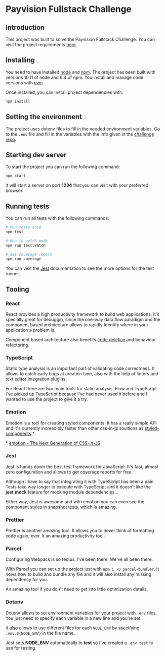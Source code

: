# Payvision Fullstack Challenge

## Introduction

This project was built to solve the Payvision Fullstack Challenge. You can visit the project requirements [here](https://github.com/payvision-development/recruitment-challenges/tree/fullstack-engineer).

## Installing

You need to have installed [node](https://nodejs.org/es/) and [npm](https://www.npmjs.com/). The project has been built with versions 10.11 of node and 6.4 of npm. You install and manage node versions with [nvm](https://github.com/creationix/nvm).

Once installed, you can install project dependencies with:

```sh
npm install
```

## Setting the environment

The project uses dotenv files to fill in the needed environment variables. Go to the `.env` file and fill in the variables with the info given in the [challenge repo](https://github.com/payvision-development/recruitment-challenges/tree/fullstack-engineer).

## Starting dev server

To start the project you can run the following command:

```sh
npm start
```

It will start a server on port **1234** that you can visit with your preferred browser.

## Running tests

You can run all tests with the following commands:

```sh
# Run tests once
npm test

# Run in watch mode
npm run test:watch

# Get coverage report
npm run coverage
```

You can visit the [Jest](https://jestjs.io/) documentation to see the more options for the test runner.

## Tooling

### React

React provides a high productivity framework to build web applications. It's specially great for debuggin, since the one-way data flow paradigm and the component based architecture allows to rapidly identify where in your application a problem is.

Component based architecture also benefits [code deletion](https://blog.codinghorror.com/the-best-code-is-no-code-at-all/) and behaviour refactoring.

### TypeScript

Static type analysis is an important part of validating code correctness. It allows to catch early bugs at creation time, also with the help of linters and text editor integration plugins.

For React there are two main tools for static analysis: Flow and TypeScript. I've picked up TypeScript because I've had never used it before and I wanted to use the project to give it a try.

### Emotion

Emotion is a tool for creating styled components. It has a really simple API and it's currently increadibly faster than other css-in-js soultions as [styled-components](https://github.com/styled-components/styled-components).\*

\* [emotion - The Next Generation of CSS-in-JS](https://medium.com/@tkh44/emotion-ad1c45c6d28b)

### Jest

Jest is hands down the best test framework for JavaScript. It's fast, almost zero configuration and allows to get coverage reports for free.

Although I have to say that integrating it with TypeScript has been a pain. Tests take way longer to execute with TypeScript and it doesn't like the **jest.mock** feature for mocking module dependencies...

Either way, Jest is awesome and with emotion you can even see the component styles in snapshot tests, which is amazing.

### Prettier

Prettier is another amazing tool. It allows you to never think of formatting code again, ever. It an amazing productivity tool.

### Parcel

Configuring Webpack is so tedius. I've been there. We've all been there.

With Parcel you can set up the project just with `npm i -D parcel-bundler`. It nows how to build and bundle any file and it will also install any missing dependency for you.

An amazing tool if you don't need to get into little optimization details.

### Dotenv

Dotenv allows to set environment variables for your project with `.env` files. You just need to specify each variable in a new line and you're set.

It also allows to use different files for each `NODE_ENV` by specifying `.env.${NODE_ENV}` in the file name.

Jest sets **NODE_ENV** automatically to **test** so I've created a `.env.test` to use for testing.
